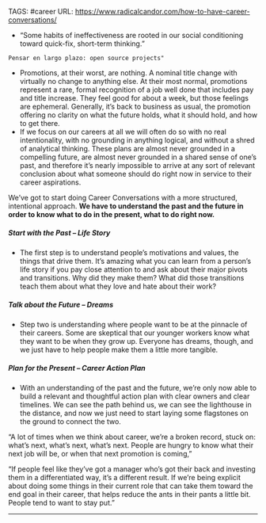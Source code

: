 TAGS: #career
URL: https://www.radicalcandor.com/how-to-have-career-conversations/

- “Some habits of ineffectiveness are rooted in our social conditioning toward quick-fix, short-term thinking.”

```
Pensar en largo plazo: open source projects"
```
- Promotions, at their worst, are nothing. A nominal title change with virtually no change to anything else. At their most normal, promotions represent a rare, formal recognition of a job well done that includes pay and title increase. They feel good for about a week, but those feelings are ephemeral. Generally, it’s back to business as usual, the promotion offering no clarity on what the future holds, what it should hold, and how to get there.
- If we focus on our careers at all we will often do so with no real intentionality, with no grounding in anything logical, and without a shred of analytical thinking. These plans are almost never grounded in a compelling future, are almost never grounded in a shared sense of one’s past, and therefore it’s nearly impossible to arrive at any sort of relevant conclusion about what someone should do right now in service to their career aspirations.

We’ve got to start doing Career Conversations with a more structured, intentional approach. **We have to understand the past and the future in order to know what to do in the present, what to do right now.**

##### Start with the Past – Life Story
- The first step is to understand people’s motivations and values, the things that drive them. It’s amazing what you can learn from a person’s life story if you pay close attention to and ask about their major pivots and transitions. Why did they make them? What did those transitions teach them about what they love and hate about their work?

##### Talk about the Future – Dreams
- Step two is understanding where people want to be at the pinnacle of their careers. Some are skeptical that our younger workers know what they want to be when they grow up. Everyone has dreams, though, and we just have to help people make them a little more tangible.

##### Plan for the Present – Career Action Plan
- With an understanding of the past and the future, we’re only now able to build a relevant and thoughtful action plan with clear owners and clear timelines. We can see the path behind us, we can see the lighthouse in the distance, and now we just need to start laying some flagstones on the ground to connect the two.

“A lot of times when we think about career, we’re a broken record, stuck on: what’s next, what’s next, what’s next. People are hungry to know what their next job will be, or when that next promotion is coming,”

“If people feel like they’ve got a manager who’s got their back and investing them in a differentiated way, it’s a different result. If we’re being explicit about doing some things in their current role that can take them toward the end goal in their career, that helps reduce the ants in their pants a little bit. People tend to want to stay put.”

---

